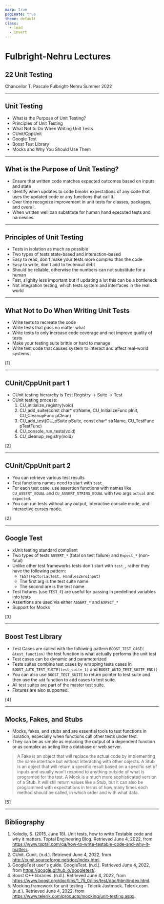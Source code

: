 ```yaml
---
marp: true
paginate: true
theme: default
class:
  - lead
  - invert
---
```


# Fulbright-Nehru Lectures
## 22 Unit Testing


Chancellor T. Pascale
Fulbright-Nehru
Summer 2022

-------------------------------
## Unit Testing

- What is the Purpose of Unit Testing?
- Principles of Unit Testing
- What Not to Do When Writing Unit Tests
- CUnit/CppUnit
- Google Test
- Boost Test Library
- Mocks and Why You Should Use Them

-------------------------------
## What is the Purpose of Unit Testing?

- Ensure that written code matches expected outcomes based on inputs and state
- Identify when updates to code breaks expectations of any code that uses the updated code or any functions that call it.
- Over time recognize improvement in unit tests for classes, packages, and overall.
- When written well can substitute for human hand executed tests and harnesses.

-------------------------------
## Principles of Unit Testing

- Tests in isolation as much as possible
- Two types of tests state-based and interaction-based
- Easy to read, don't make your tests more complex than the code
- Easy to write, don't add to technical debt
- Should be reliable, otherwise the numbers can not substitute for a human
- Fast, slighlty less important but if updating a lot this can be a bottleneck
- Not integration testing, which tests system and interfaces in the real world

-------------------------------
## What Not to Do When Writing Unit Tests

- Write tests to recreate the code
- Write tests that pass no matter what
- Write tests to only increase code coverage and not improve quality of tests
- Make your testing suite brittle or hard to manage
- Write test code that causes system to interact and affect real-world systems.

[1]

-------------------------------
## CUnit/CppUnit part 1

- CUnit testing hierarchy is Test Registry -> Suite -> Test
- CUnit testing process:
    1. CU_initialize_registry(void)
    2. CU_add_suite(const char* strName, CU_InitializeFunc pInit, CU_CleanupFunc pClean)
    3. CU_add_test(CU_pSuite pSuite, const char* strName, CU_TestFunc pTestFunc)
    4. CU_console_run_tests(void)
    5. CU_cleanup_registry(void)

[2]

-------------------------------
## CUnit/CppUnit part 2

- You can retrieve various test results
- Test functions names need to start with `test_`
- For each test case, use assertion functions with names like `CU_ASSERT_EQUAL` and `CU_ASSERT_STRING_EQUAL` with two args `actual` and `expected`.
- You can run tests without any output, interactive console mode, and interactive curses mode.

[2]

-------------------------------
## Google Test

- xUnit testing standard compliant
- Two types of tests `ASSERT_*` (fatal on test failure) and `Expect_*` (non-fatal)
- Unlike other test frameworks tests don't start with `test_`, rather they have the following pattern:
  - `TEST(FactorialTest, HandlesZeroInput)`
  - The first arg is the test suite name
  - The second are is the test name
- Test fixtures (use `TEST_F`) are useful for passing in predefined variables into tests
- Assertions are used via either `ASSERT_*` and `EXPECT_*`
- Support for Mocks

[3]

-------------------------------
## Boost Test Library

- Test Cases are called with the following pattern `BOOST_TEST_CASE( &test_function)` the test function is what actually performs the unit test
- Test cases can be dynamic and parameterized
- Tests suites combine test cases by wrapping tests cases in `BOOST_AUTO_TEST_SUITE(test_suite_1)` and `BOOST_AUTO_TEST_SUITE_END()`
- You can also use `BOOST_TEST_SUITE` to return pointer to test suite and then use the `add` function to add cases to test suite.
- All test suites are part of the master test suite.
- Fixtures are also supported.

[4]

-------------------------------
## Mocks, Fakes, and Stubs

- Mocks, fakes, and stubs and are essential tools to test functions in isolation, especially when functions call other tests under test.
- They can be as simple as replacing the output of a dependent function or as complex as acting like a database or web server.
>A Fake is an object that will replace the actual code by implementing the same interface but without interacting with other objects.
>A Stub is an object that will return a specific result based on a specific set of inputs and usually won’t respond to anything outside of what is programed for the test.
>A Mock is a much more sophisticated version of a Stub. It will still return values like a Stub, but it can also be programmed with expectations in terms of how many times each method should be called, in which order and with what data.

[5]

-------------------------------
## Bibliography

1. Kolodiy, S. (2015, June 18). Unit tests, how to write Testable code and why it matters. Toptal Engineering Blog. Retrieved June 4, 2022, from https://www.toptal.com/qa/how-to-write-testable-code-and-why-it-matters.
2. CUnit. Cunit. (n.d.). Retrieved June 4, 2022, from http://cunit.sourceforge.net/doc/index.html.
3. GoogleTest user's guide. GoogleTest. (n.d.). Retrieved June 4, 2022, from https://google.github.io/googletest/.
4. Boost C++ libraries. (n.d.). Retrieved June 4, 2022, from https://www.boost.org/doc/libs/1_75_0/libs/test/doc/html/index.html.
5. Mocking framework for unit testing - Telerik Justmock. Telerik.com. (n.d.). Retrieved June 4, 2022, from https://www.telerik.com/products/mocking/unit-testing.aspx.